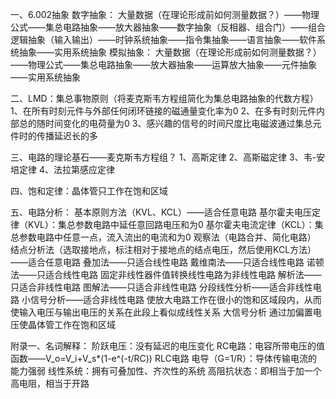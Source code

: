 一、6.002抽象
    数字抽象：
        大量数据（在理论形成前如何测量数据？）——物理公式——集总电路抽象——放大器抽象——数字抽象（反相器、组合门）——组合逻辑抽象（输入输出）——时钟系统抽象——指令集抽象——语言抽象——软件系统抽象——实用系统抽象
    模拟抽象：
        大量数据（在理论形成前如何测量数据？）——物理公式——集总电路抽象——放大器抽象——运算放大抽象——元件抽象——实用系统抽象


二、LMD：集总事物原则（将麦克斯韦方程组简化为集总电路抽象的代数方程）
    1、在所有时刻元件与外部任何闭环链接的磁通量变化率为0
    2、在多有时刻元件内部总的随时间变化的电荷量为0
    3、感兴趣的信号的时间尺度比电磁波通过集总元件时的传播延迟长的多

                                                                                       
三、电路的理论基石——麦克斯韦方程组？
    1、高斯定律
    2、高斯磁定律
    3、韦-安培定律
    4、法拉第感应定律
	
四、饱和定律：晶体管只工作在饱和区域



五、电路分析：
    基本原则方法（KVL、KCL）——适合任意电路
        基尔霍夫电压定律（KVL）：集总参数电路中延任意回路电压和为0
        基尔霍夫电流定律（KCL）：集总参数电路中任意一点，流入流出的电流和为0
    观察法（电路合并、简化电路）
    结点分析法（选取接地点，标注相对于接地点的结点电压，然后使用KCL方法）——适合任意电路
    叠加法——只适合线性电路
    戴维南法——只适合线性电路
    诺顿法——只适合线性电路
    固定非线性器件值转换线性电路为非线性电路
    解析法——只适合非线性电路
    图解法——只适合非线性电路
    分段线性分析——适合非线性电路
    小信号分析——适合非线性电路
        使放大电路工作在很小的饱和区域段内，从而使输入电压与输出电压的关系在此段上看似成线性关系
    大信号分析
        通过加偏置电压使晶体管工作在饱和区域
	



	
附录一、名词解释：
    阶跃电压：没有延迟的电压变化
    RC电路：电容所带电压的值函数——V_o=V_i+V_s*(1-e^(-t/RC))
    RLC电路
    电导（G=1/R）：导体传输电流的能力强弱
    线性系统：拥有可叠加性、齐次性的系统
    高阻抗状态：即相当于加一个高电阻，相当于开路